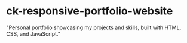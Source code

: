 # ck-responsive-portfolio-website
"Personal portfolio showcasing my projects and skills, built with HTML, CSS, and JavaScript."

